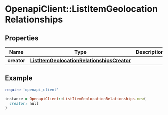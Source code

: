 # OpenapiClient::ListItemGeolocationRelationships

## Properties

| Name | Type | Description | Notes |
| ---- | ---- | ----------- | ----- |
| **creator** | [**ListItemGeolocationRelationshipsCreator**](ListItemGeolocationRelationshipsCreator.md) |  | [optional] |

## Example

```ruby
require 'openapi_client'

instance = OpenapiClient::ListItemGeolocationRelationships.new(
  creator: null
)
```

